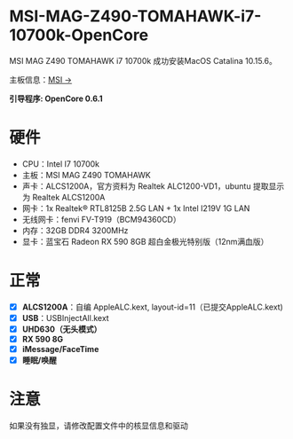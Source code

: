# MSI-MAG-Z490-TOMAHAWK-i7-10700k-OpenCore

MSI MAG Z490 TOMAHAWK i7 10700k 成功安装MacOS Catalina 10.15.6。

主板信息：<a href="https://www.msi.com/Motherboard/MAG-Z490-TOMAHAWK/Specification" >MSI -></a>

**引导程序: OpenCore 0.6.1**

# 硬件

- CPU：Intel I7 10700k
- 主板：MSI MAG Z490 TOMAHAWK
- 声卡：ALCS1200A，官方资料为 Realtek ALC1200-VD1，ubuntu 提取显示为 Realtek ALCS1200A
- 网卡：1x Realtek® RTL8125B 2.5G LAN + 1x Intel I219V 1G LAN
- 无线网卡：fenvi FV-T919（BCM94360CD）
- 内存：32GB DDR4 3200MHz
- 显卡：蓝宝石 Radeon RX 590 8GB 超白金极光特别版（12nm满血版）

# 正常

- [x] **ALCS1200A**：自编 AppleALC.kext, layout-id=11（已提交AppleALC.kext)
- [x] **USB**：USBInjectAll.kext
- [x] **UHD630（无头模式）**
- [x] **RX 590 8G**
- [x] **iMessage/FaceTime**
- [x] **睡眠/唤醒**

# 注意

如果没有独显，请修改配置文件中的核显信息和驱动
